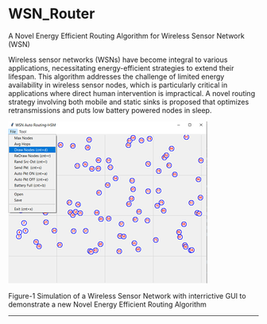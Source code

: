 # WSN_Router
A Novel Energy Efficient Routing Algorithm for Wireless Sensor Network (WSN)

Wireless sensor networks (WSNs) have become integral to various applications, necessitating energy-efficient strategies to extend their lifespan. This algorithm addresses the challenge of limited energy availability in wireless sensor nodes, which is particularly critical in applications where direct human intervention is impractical. A novel routing strategy involving both mobile and static sinks is proposed that optimizes retransmissions and puts low battery powered nodes in sleep.


<img src="Readme_files/Main.png">

Figure-1 Simulation of a Wireless Sensor Network with interrictive GUI to demonstrate 
a new Novel Energy Efficient Routing Algorithm 

***************************************  
